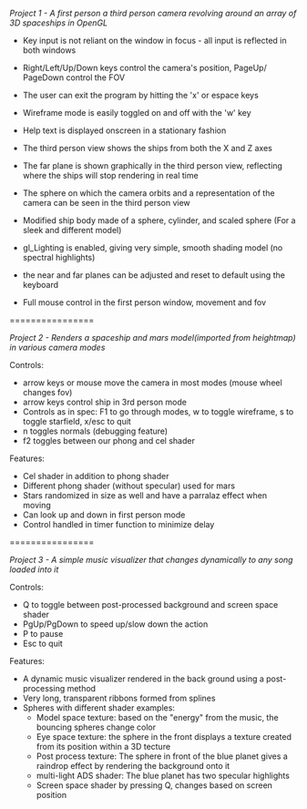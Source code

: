 *Project 1 - A first person a third person camera revolving around an array of 3D spaceships in OpenGL*

- Key input is not reliant on the window in focus - 
  all input is reflected in both windows

- Right/Left/Up/Down keys control the camera's position, PageUp/
  PageDown control the FOV
  
- The user can exit the program by hitting the 'x' or espace keys
- Wireframe mode is easily toggled on and off with the 'w' key
- Help text is displayed onscreen in a stationary fashion
- The third person view shows the ships from both the X and Z axes
- The far plane is shown graphically in the third person view,
  reflecting where the ships will stop rendering in real time
- The sphere on which the camera orbits and a representation of the camera
  can be seen in the third person view
- Modified ship body made of a sphere, cylinder, and scaled sphere
  (For a sleek and different model)
- gl_Lighting is enabled, giving very simple, smooth shading model
  (no spectral highlights)
- the near and far planes can be adjusted and reset to default using
  the keyboard
- Full mouse control in the first person window, movement and fov

================

*Project 2 - Renders a spaceship and mars model(imported from heightmap) in various camera modes*

Controls:
- arrow keys or mouse move the camera in most modes (mouse wheel changes fov)
- arrow keys control ship in 3rd person mode
- Controls as in spec: F1 to go through modes, w to toggle wireframe, s to toggle starfield, x/esc to quit
- n toggles normals (debugging feature)
- f2 toggles between our phong and cel shader

Features:
- Cel shader in addition to phong shader
- Different phong shader (without specular) used for mars
- Stars randomized in size as well and have a parralaz effect when moving
- Can look up and down in first person mode
- Control handled in timer function to minimize delay

================

*Project 3 - A simple music visualizer that changes dynamically to any song loaded into it*

Controls:
- Q to toggle between post-processed background and screen space shader
- PgUp/PgDown to speed up/slow down the action
- P to pause
- Esc to quit

Features:
- A dynamic music visualizer rendered in the back ground using a post-processing method
- Very long, transparent ribbons formed from splines
- Spheres with different shader examples: 
	- Model space texture: based on the "energy" from the music, the bouncing spheres change color
	-  Eye space texture: the sphere in the front displays a texture created from its position within a 3D tecture
	- Post process texture: The sphere in front of the blue planet gives a raindrop effect by rendering the background onto it
	- multi-light ADS shader: The blue planet has two specular highlights
	- Screen space shader by pressing Q, changes based on screen position
